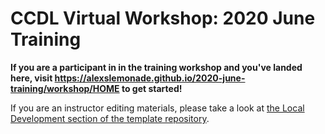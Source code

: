 # CCDL Virtual Workshop: 2020 June Training

**If you are a participant in in the training workshop and you've landed here, visit https://alexslemonade.github.io/2020-june-training/workshop/HOME to get started!**

If you are an instructor editing materials, please take a look at [the Local Development section of the template repository](https://github.com/AlexsLemonade/training-specific-template#local-development).


